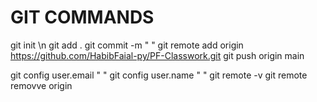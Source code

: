 # GIT COMMANDS
git init \n
git add .
git commit -m " "
git remote add origin https://github.com/HabibFaial-py/PF-Classwork.git
git push origin main


git config user.email " "
git config user.name " "
git remote -v
git remote removve origin 
